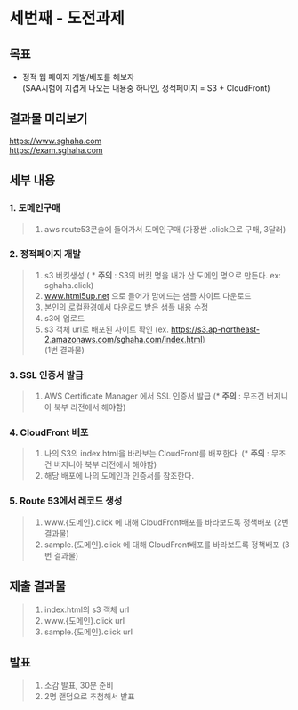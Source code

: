 # 세번째 - 도전과제

## 목표
* 정적 웹 페이지 개발/배포를 해보자   
(SAA시험에 지겹게 나오는 내용중 하나인, 정적페이지 = S3 + CloudFront)

## 결과물 미리보기
https://www.sghaha.com   
https://exam.sghaha.com



## 세부 내용

### 1. 도메인구매
> 1. aws route53콘솔에 들어가서 도메인구매 (가장싼 .click으로 구매, 3달러)

### 2. 정적페이지 개발
> 1. s3 버킷생성 ( * **주의** : S3의 버킷 명을 내가 산 도메인 명으로 만든다.  ex: sghaha.click)
> 2. www.html5up.net 으로 들어가 맘에드는 샘플 사이트 다운로드   
> 3. 본인의 로컬환경에서 다운로드 받은 샘플 내용 수정   
> 4. s3에 업로드   
> 5. s3 객체 url로 배포된 사이트 확인 (ex. https://s3.ap-northeast-2.amazonaws.com/sghaha.com/index.html)    
>   (1번 결과물)

### 3. SSL 인증서 발급
> 1. AWS Certificate Manager 에서 SSL 인증서 발급 (* **주의** : 무조건 버지니아 북부 리전에서 해야함)

### 4. CloudFront 배포
> 1. 나의 S3의 index.html을 바라보는 CloudFront를 배포한다. (* **주의** : 무조건 버지니아 북부 리전에서 해야함)
> 2. 해당 배포에 나의 도메인과 인증서를 참조한다.
   
### 5. Route 53에서 레코드 생성
> 1. www.{도메인}.click 에 대해 CloudFront배포를 바라보도록 정책배포
>    (2번 결과물)
> 2. sample.{도메인}.click 에 대해 CloudFront배포를 바라보도록 정책배포
>    (3번 결과물)

## 제출 결과물
> 1. index.html의 s3 객체 url
> 2. www.{도메인}.click url
> 3. sample.{도메인}.click url

## 발표
> 1. 소감 발표, 30분 준비
> 2. 2명 랜덤으로 추첨해서 발표
